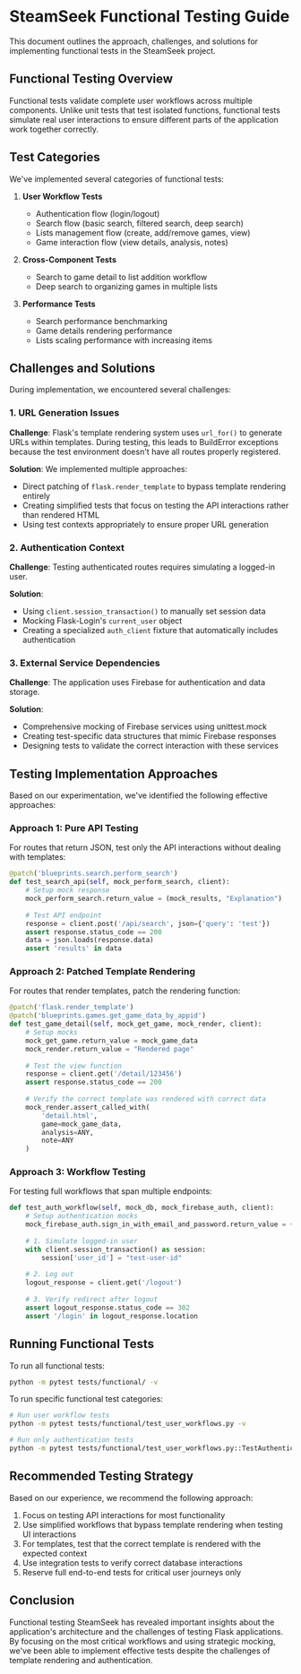 # SteamSeek Functional Testing Guide

This document outlines the approach, challenges, and solutions for implementing functional tests in the SteamSeek project.

## Functional Testing Overview

Functional tests validate complete user workflows across multiple components. Unlike unit tests that test isolated functions, functional tests simulate real user interactions to ensure different parts of the application work together correctly.

## Test Categories

We've implemented several categories of functional tests:

1. **User Workflow Tests**
   - Authentication flow (login/logout)
   - Search flow (basic search, filtered search, deep search)
   - Lists management flow (create, add/remove games, view)
   - Game interaction flow (view details, analysis, notes)

2. **Cross-Component Tests**
   - Search to game detail to list addition workflow
   - Deep search to organizing games in multiple lists

3. **Performance Tests**
   - Search performance benchmarking
   - Game details rendering performance
   - Lists scaling performance with increasing items

## Challenges and Solutions

During implementation, we encountered several challenges:

### 1. URL Generation Issues

**Challenge**: Flask's template rendering system uses `url_for()` to generate URLs within templates. During testing, this leads to BuildError exceptions because the test environment doesn't have all routes properly registered.

**Solution**: We implemented multiple approaches:
- Direct patching of `flask.render_template` to bypass template rendering entirely
- Creating simplified tests that focus on testing the API interactions rather than rendered HTML
- Using test contexts appropriately to ensure proper URL generation

### 2. Authentication Context

**Challenge**: Testing authenticated routes requires simulating a logged-in user.

**Solution**:
- Using `client.session_transaction()` to manually set session data
- Mocking Flask-Login's `current_user` object
- Creating a specialized `auth_client` fixture that automatically includes authentication

### 3. External Service Dependencies

**Challenge**: The application uses Firebase for authentication and data storage.

**Solution**:
- Comprehensive mocking of Firebase services using unittest.mock
- Creating test-specific data structures that mimic Firebase responses
- Designing tests to validate the correct interaction with these services

## Testing Implementation Approaches

Based on our experimentation, we've identified the following effective approaches:

### Approach 1: Pure API Testing

For routes that return JSON, test only the API interactions without dealing with templates:

```python
@patch('blueprints.search.perform_search')
def test_search_api(self, mock_perform_search, client):
    # Setup mock response
    mock_perform_search.return_value = (mock_results, "Explanation")
    
    # Test API endpoint
    response = client.post('/api/search', json={'query': 'test'})
    assert response.status_code == 200
    data = json.loads(response.data)
    assert 'results' in data
```

### Approach 2: Patched Template Rendering

For routes that render templates, patch the rendering function:

```python
@patch('flask.render_template')
@patch('blueprints.games.get_game_data_by_appid')
def test_game_detail(self, mock_get_game, mock_render, client):
    # Setup mocks
    mock_get_game.return_value = mock_game_data
    mock_render.return_value = "Rendered page"
    
    # Test the view function
    response = client.get('/detail/123456')
    assert response.status_code == 200
    
    # Verify the correct template was rendered with correct data
    mock_render.assert_called_with(
        'detail.html', 
        game=mock_game_data, 
        analysis=ANY, 
        note=ANY
    )
```

### Approach 3: Workflow Testing

For testing full workflows that span multiple endpoints:

```python
def test_auth_workflow(self, mock_db, mock_firebase_auth, client):
    # Setup authentication mocks
    mock_firebase_auth.sign_in_with_email_and_password.return_value = {...}
    
    # 1. Simulate logged-in user
    with client.session_transaction() as session:
        session['user_id'] = "test-user-id"
    
    # 2. Log out
    logout_response = client.get('/logout')
    
    # 3. Verify redirect after logout
    assert logout_response.status_code == 302
    assert '/login' in logout_response.location
```

## Running Functional Tests

To run all functional tests:

```bash
python -m pytest tests/functional/ -v
```

To run specific functional test categories:

```bash
# Run user workflow tests
python -m pytest tests/functional/test_user_workflows.py -v

# Run only authentication tests
python -m pytest tests/functional/test_user_workflows.py::TestAuthenticationWorkflow -v
```

## Recommended Testing Strategy

Based on our experience, we recommend the following approach:

1. Focus on testing API interactions for most functionality
2. Use simplified workflows that bypass template rendering when testing UI interactions
3. For templates, test that the correct template is rendered with the expected context
4. Use integration tests to verify correct database interactions
5. Reserve full end-to-end tests for critical user journeys only

## Conclusion

Functional testing SteamSeek has revealed important insights about the application's architecture and the challenges of testing Flask applications. By focusing on the most critical workflows and using strategic mocking, we've been able to implement effective tests despite the challenges of template rendering and authentication. 
